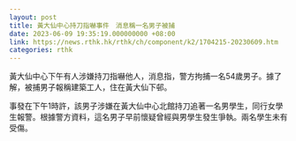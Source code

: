 ```yaml
---
layout: post
title: 黃大仙中心持刀指嚇事件　消息稱一名男子被捕
date: 2023-06-09 19:35:19.000000000 +08:00
link: https://news.rthk.hk/rthk/ch/component/k2/1704215-20230609.htm
categories: rthk
---
```


黃大仙中心下午有人涉嫌持刀指嚇他人，消息指，警方拘捕一名54歲男子。據了解，被捕男子報稱建築工人，住在黃大仙下邨。

事發在下午1時許，該男子涉嫌在黃大仙中心北館持刀追著一名男學生，同行女學生報警。根據警方資料，這名男子早前懷疑曾經與男學生發生爭執。兩名學生未有受傷。
